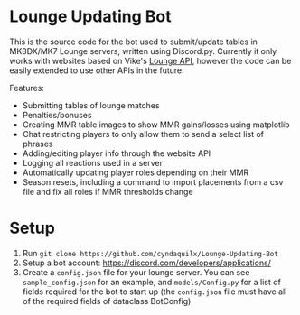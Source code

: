 # Lounge Updating Bot

This is the source code for the bot used to submit/update tables in MK8DX/MK7 Lounge servers, written using Discord.py. Currently it only works with websites based on Vike's [Lounge API](https://github.com/VikeMK/Lounge-API/), however the code can be easily extended to use other APIs in the future.

Features:
- Submitting tables of lounge matches
- Penalties/bonuses
- Creating MMR table images to show MMR gains/losses using matplotlib
- Chat restricting players to only allow them to send a select list of phrases
- Adding/editing player info through the website API
- Logging all reactions used in a server
- Automatically updating player roles depending on their MMR
- Season resets, including a command to import placements from a csv file and fix all roles if MMR thresholds change

# Setup

1) Run `git clone https://github.com/cyndaquilx/Lounge-Updating-Bot`
2) Setup a bot account: https://discord.com/developers/applications/
3) Create a `config.json` file for your lounge server. You can see `sample_config.json` for an example, and `models/Config.py` for a list of fields required for the bot to start up (the `config.json` file must have all of the required fields of dataclass BotConfig)